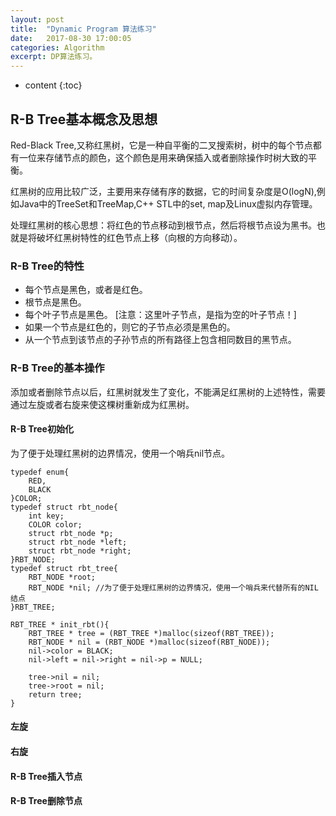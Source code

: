 ```yaml
---
layout: post
title:  "Dynamic Program 算法练习"
date:   2017-08-30 17:00:05
categories: Algorithm
excerpt: DP算法练习。
---
```


* content
{:toc}

## R-B Tree基本概念及思想

Red-Black Tree,又称红黑树，它是一种自平衡的二叉搜索树，树中的每个节点都有一位来存储节点的颜色，这个颜色是用来确保插入或者删除操作时树大致的平衡。

红黑树的应用比较广泛，主要用来存储有序的数据，它的时间复杂度是O(logN),例如Java中的TreeSet和TreeMap,C++ STL中的set, map及Linux虚拟内存管理。

处理红黑树的核心思想：将红色的节点移动到根节点，然后将根节点设为黑书。也就是将破坏红黑树特性的红色节点上移（向根的方向移动）。

### R-B Tree的特性
- 每个节点是黑色，或者是红色。
- 根节点是黑色。
- 每个叶子节点是黑色。 [注意：这里叶子节点，是指为空的叶子节点！]
- 如果一个节点是红色的，则它的子节点必须是黑色的。
- 从一个节点到该节点的子孙节点的所有路径上包含相同数目的黑节点。

### R-B Tree的基本操作

添加或者删除节点以后，红黑树就发生了变化，不能满足红黑树的上述特性，需要通过左旋或者右旋来使这棵树重新成为红黑树。

#### R-B Tree初始化
为了便于处理红黑树的边界情况，使用一个哨兵nil节点。

	typedef enum{
		RED,
		BLACK
	}COLOR;
	typedef struct rbt_node{
		int key;
		COLOR color;
		struct rbt_node *p;
		struct rbt_node *left;
		struct rbt_node *right;
	}RBT_NODE;
	typedef struct rbt_tree{
		RBT_NODE *root;
		RBT_NODE *nil; //为了便于处理红黑树的边界情况，使用一个哨兵来代替所有的NIL结点
	}RBT_TREE;

	RBT_TREE * init_rbt(){
		RBT_TREE * tree = (RBT_TREE *)malloc(sizeof(RBT_TREE));
		RBT_NODE * nil = (RBT_NODE *)malloc(sizeof(RBT_NODE));
		nil->color = BLACK;
		nil->left = nil->right = nil->p = NULL;

		tree->nil = nil;
		tree->root = nil;
		return tree;
	}


#### 左旋

#### 右旋

#### R-B Tree插入节点

#### R-B Tree删除节点
